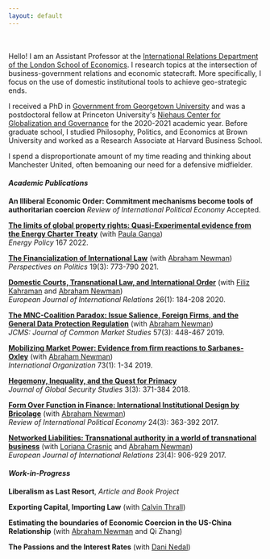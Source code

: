 ```yaml
---
layout: default
---
```


<br><br>
Hello! I am an Assistant Professor at the [International Relations Department of the London School of Economics](https://www.lse.ac.uk/international-relations). I research topics at the intersection of business-government relations and economic statecraft. More specifically, I focus on the use of domestic institutional tools to achieve geo-strategic ends. 

I received a PhD in [Government from Georgetown University](https://government.georgetown.edu/#) and was a postdoctoral fellow at Princeton University's [Niehaus Center for Globalization and Governance](https://niehaus.princeton.edu/) for the 2020-2021 academic year. Before graduate school, I studied Philosophy, Politics, and Economics at Brown University and worked as a Research Associate at Harvard Business School. 

I spend a disproportionate amount of my time reading and thinking about Manchester United, often bemoaning our need for a defensive midfielder.


#### *Academic Publications*
**An Illiberal Economic Order: Commitment mechanisms become tools of authoritarian coercion** *Review of International Political Economy* Accepted.

**[The limits of global property rights: Quasi-Experimental evidence from the Energy Charter Treaty](https://www.sciencedirect.com/science/article/abs/pii/S0301421522002592)** (with [Paula Ganga](http://www.paulaganga.com/))<br> *Energy Policy* 167 2022.

**[The Financialization of International Law](https://www.cambridge.org/core/journals/perspectives-on-politics/article/abs/financialization-of-international-law/2926149AFB555E54A1DB4C93D8CF2760)** (with [Abraham Newman](https://abrahamnewman.georgetown.domains/about/))<br> *Perspectives on Politics* 19(3): 773-790 2021.

**[Domestic Courts, Transnational Law, and International Order](https://journals.sagepub.com/doi/full/10.1177/1354066120938843)** (with [Filiz Kahraman](https://www.utsc.utoronto.ca/polisci/people/filiz-kahraman) and [Abraham Newman](https://abrahamnewman.georgetown.domains/about/))<br> *European Journal of International Relations* 26(1): 184-208 2020. 

**[The MNC-Coalition Paradox: Issue Salience, Foreign Firms, and the General Data Protection Regulation](https://onlinelibrary.wiley.com/doi/abs/10.1111/jcms.12810)** (with [Abraham Newman](https://abrahamnewman.georgetown.domains/about/))<br> *JCMS: Journal of Common Market Studies* 57(3): 448-467 2019. 

**[Mobilizing Market Power: Evidence from firm reactions to Sarbanes-Oxley](https://www.cambridge.org/core/journals/international-organization/article/abs/mobilizing-market-power-jurisdictional-expansion-as-economic-statecraft/880511974FC84FF93C95403A11788147)** (with [Abraham Newman](https://abrahamnewman.georgetown.domains/about/))<br> *International Organization* 73(1): 1-34 2019. 

**[Hegemony, Inequality, and the Quest for Primacy](https://academic.oup.com/jogss/article-abstract/3/3/371/5053988?redirectedFrom=fulltext)** <br> *Journal of Global Security Studies* 3(3): 371-384 2018. 

**[Form Over Function in Finance: International Institutional Design by Bricolage](https://www.tandfonline.com/doi/abs/10.1080/09692290.2017.1307777?journalCode=rrip20)** (with [Abraham Newman](https://abrahamnewman.georgetown.domains/about/))<br> *Review of International Political Economy* 24(3): 363-392 2017. 

**[Networked Liabilities: Transnational authority in a world of transnational business](https://journals.sagepub.com/doi/abs/10.1177/1354066116679245)** (with [Loriana Crasnic](https://www.loricrasnic.net/) and [Abraham Newman](https://abrahamnewman.georgetown.domains/about/))<br> *European Journal of International Relations* 23(4): 906-929 2017. 


#### *Work-in-Progress*
**Liberalism as Last Resort**, *Article and Book Project*

**Exporting Capital, Importing Law** (with [Calvin Thrall](calvinthrall.github.io))

**Estimating the boundaries of Economic Coercion in the US-China Relationship** (with [Abraham Newman](https://abrahamnewman.georgetown.domains/about/) and Qi Zhang)

**The Passions and the Interest Rates** (with [Dani Nedal](https://sites.google.com/georgetown.edu/daninedal/))
 


